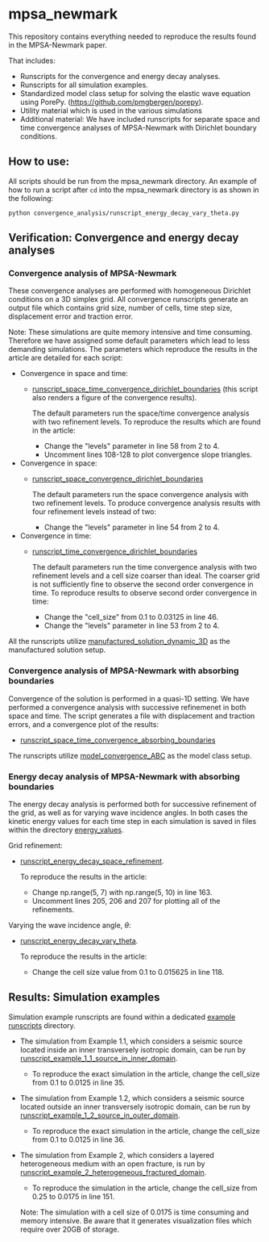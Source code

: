 # mpsa_newmark
This repository contains everything needed to reproduce the results found in the
MPSA-Newmark paper.

That includes:
* Runscripts for the convergence and energy decay analyses.
* Runscripts for all simulation examples.
* Standardized model class setup for solving the elastic wave equation using PorePy.
  (https://github.com/pmgbergen/porepy).
* Utility material which is used in the various simulations
* Additional material: We have included runscripts for separate space and time
convergence analyses of MPSA-Newmark with Dirichlet boundary conditions.

## How to use:
All scripts should be run from the mpsa_newmark directory. An example of how to run a
script after `cd` into the mpsa_newmark directory is as shown in the following:

`python convergence_analysis/runscript_energy_decay_vary_theta.py`

## Verification: Convergence and energy decay analyses
### Convergence analysis of MPSA-Newmark
These convergence analyses are performed with homogeneous Dirichlet conditions on a 3D
simplex grid. All convergence runscripts generate an output file which contains grid
size, number of cells, time step size, displacement error and traction error.

Note: These simulations are quite memory intensive and time consuming. Therefore we have
assigned some default parameters which lead to less demanding simulations. The parameters which reproduce the results in the article are detailed for each script:
* Convergence in space and time:
  * [runscript_space_time_convergence_dirichlet_boundaries](./convergence_analysis/runscript_space_time_convergence_dirichlet_boundaries.py)
    (this script also renders a figure of the convergence results).

    The default parameters run the space/time convergence analysis with two refinement
    levels. To reproduce the results which are found in the article:
    * Change the "levels" parameter in line 58 from 2 to 4.
    * Uncomment lines 108-128 to plot convergence slope triangles. 
* Convergence in space:
  * [runscript_space_convergence_dirichlet_boundaries](./convergence_analysis/runscript_space_convergence_dirichlet_boundaries.py)
    
    The default parameters run the space convergence analysis with two refinement
    levels. To produce convergence analysis results with four refinement levels instead
    of two:
      * Change the "levels" parameter in line 54 from 2 to 4.
* Convergence in time:
  * [runscript_time_convergence_dirichlet_boundaries](./convergence_analysis/runscript_time_convergence_dirichlet_boundaries.py) 

    The default parameters run the time convergence analysis with two refinement levels
    and a cell size coarser than ideal. The coarser grid is not sufficiently fine to
    observe the second order convergence in time. To reproduce results to observe second
    order convergence in time:
    * Change the "cell_size" from 0.1 to 0.03125 in line 46.
    * Change the "levels" parameter in line 53 from 2 to 4. 
    

All the runscripts utilize
[manufactured_solution_dynamic_3D](./convergence_analysis/convergence_analysis_models/manufactured_solution_dynamic_3D.py)
as the manufactured solution setup.

### Convergence analysis of MPSA-Newmark with absorbing boundaries
Convergence of the solution is performed in a quasi-1D setting. We have performed a
convergence analysis with successive refinemenet in both space and time. The script
generates a file with displacement and traction errors, and a convergence plot of the
results:
  * [runscript_space_time_convergence_absorbing_boundaries](./convergence_analysis/runscript_space_time_convergence_absorbing_boundaries.py)


The runscripts utilize
[model_convergence_ABC](./convergence_analysis/convergence_analysis_models/model_convergence_ABC.py)
as the model class setup. 

### Energy decay analysis of MPSA-Newmark with absorbing boundaries
The energy decay analysis is performed both for successive refinement of the grid, as
well as for varying wave incidence angles. In both cases the kinetic energy values for
each time step in each simulation is saved in files within the directory
[energy_values](./convergence_analysis/energy_values/).

Grid refinement:
* [runscript_energy_decay_space_refinement](./convergence_analysis/runscript_energy_decay_space_refinement.py).

  To reproduce the results in the article:
  * Change np.range(5, 7) with np.range(5, 10) in line 163.
  * Uncomment lines 205, 206 and 207 for plotting all of the refinements.


Varying the wave incidence angle, $\theta$:
* [runscript_energy_decay_vary_theta](./convergence_analysis/runscript_energy_decay_vary_theta.py).
  
  To reproduce the results in the article:
  * Change the cell size value from 0.1 to 0.015625 in line 118.


## Results: Simulation examples
Simulation example runscripts are found within a dedicated [example
runscripts](./example_runscripts/) directory.
* The simulation from Example 1.1, which considers a seismic source located inside an
  inner transversely isotropic domain, can be run by
  [runscript_example_1_1_source_in_inner_domain](./example_runscripts/runscript_example_1_1_source_in_inner_domain.py).

  * To reproduce the exact simulation in the article, change the cell_size from 0.1 to
    0.0125 in line 35.
* The simulation from Example 1.2, which considers a seismic source located outside an
  inner transversely isotropic domain, can be run by
  [runscript_example_1_2_source_in_outer_domain](./example_runscripts/runscript_example_1_2_source_in_outer_domain.py).

    * To reproduce the exact simulation in the article, change the cell_size from 0.1 to
      0.0125 in line 36.
* The simulation from Example 2, which considers a layered heterogeneous medium with an
  open fracture, is run by
  [runscript_example_2_heterogeneous_fractured_domain](./example_runscripts/runscript_example_2_heterogeneous_fractured_domain.py).

    * To reproduce the simulation in the article, change the cell_size from 0.25 to 0.0175
    in line 151. 
    
    Note: The simulation with a cell size of 0.0175 is time consuming and memory
    intensive. Be aware that it generates visualization files which require over 20GB of
    storage.